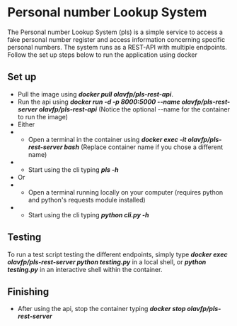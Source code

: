 # Personal number Lookup System

The Personal number Lookup System (pls) is a simple service to access a fake personal number register and access information concerning specific personal numbers.
The system runs as a REST-API with multiple endpoints.
Follow the set up steps below to run the application using docker

## Set up
- Pull the image using ***docker pull olavfp/pls-rest-api***.
- Run the api using ***docker run -d -p 8000:5000 --name olavfp/pls-rest-server olavfp/pls-rest-api*** (Notice the optional --name for the container to run the image)
- Either
 - - Open a terminal in the container using ***docker exec -it olavfp/pls-rest-server bash*** (Replace container name if you chose a different name)
- - Start using the cli typing ***pls -h***
- Or
- - Open a terminal running locally on your computer (requires python and python's requests module installed)
- - Start using the cli typing ***python cli.py -h***

## Testing
To run a test script testing the different endpoints, simply type ***docker exec olavfp/pls-rest-server python testing.py*** in a local shell, or ***python testing.py*** in an interactive shell within the container.

## Finishing
- After using the api, stop the container typing ***docker stop olavfp/pls-rest-server***
